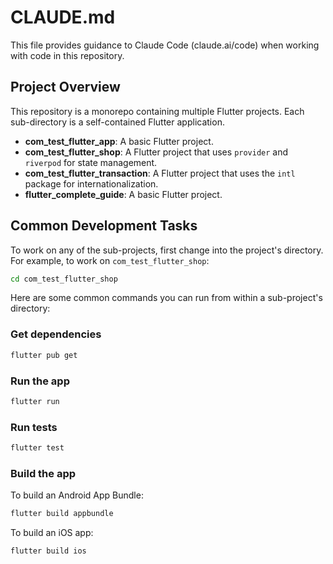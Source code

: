 # CLAUDE.md

This file provides guidance to Claude Code (claude.ai/code) when working with code in this repository.

## Project Overview

This repository is a monorepo containing multiple Flutter projects. Each sub-directory is a self-contained Flutter application.

- **com_test_flutter_app**: A basic Flutter project.
- **com_test_flutter_shop**: A Flutter project that uses `provider` and `riverpod` for state management.
- **com_test_flutter_transaction**: A Flutter project that uses the `intl` package for internationalization.
- **flutter_complete_guide**: A basic Flutter project.

## Common Development Tasks

To work on any of the sub-projects, first change into the project's directory. For example, to work on `com_test_flutter_shop`:

```bash
cd com_test_flutter_shop
```

Here are some common commands you can run from within a sub-project's directory:

### Get dependencies

```bash
flutter pub get
```

### Run the app

```bash
flutter run
```

### Run tests

```bash
flutter test
```

### Build the app

To build an Android App Bundle:
```bash
flutter build appbundle
```

To build an iOS app:
```bash
flutter build ios
```
